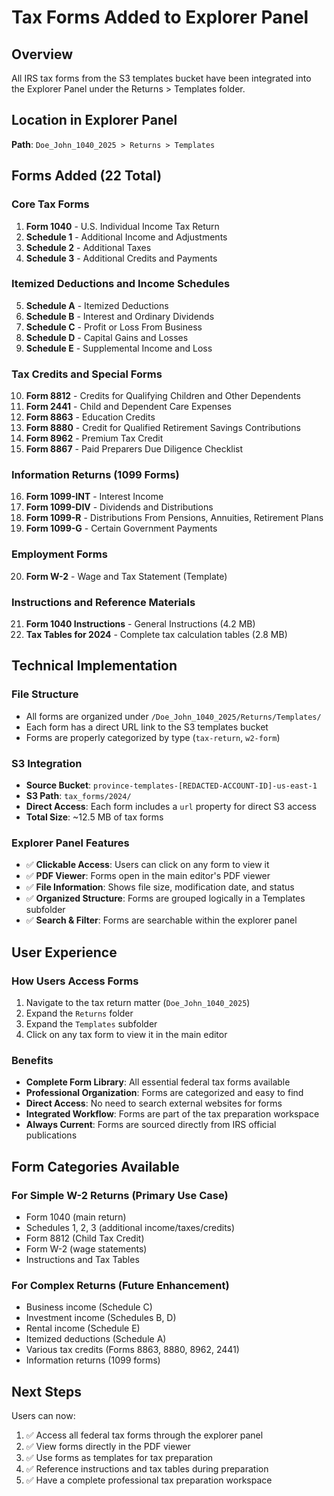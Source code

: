 # Tax Forms Added to Explorer Panel

## Overview
All IRS tax forms from the S3 templates bucket have been integrated into the Explorer Panel under the Returns > Templates folder.

## Location in Explorer Panel
**Path**: `Doe_John_1040_2025 > Returns > Templates`

## Forms Added (22 Total)

### Core Tax Forms
1. **Form 1040** - U.S. Individual Income Tax Return
2. **Schedule 1** - Additional Income and Adjustments  
3. **Schedule 2** - Additional Taxes
4. **Schedule 3** - Additional Credits and Payments

### Itemized Deductions and Income Schedules
5. **Schedule A** - Itemized Deductions
6. **Schedule B** - Interest and Ordinary Dividends
7. **Schedule C** - Profit or Loss From Business
8. **Schedule D** - Capital Gains and Losses
9. **Schedule E** - Supplemental Income and Loss

### Tax Credits and Special Forms
10. **Form 8812** - Credits for Qualifying Children and Other Dependents
11. **Form 2441** - Child and Dependent Care Expenses
12. **Form 8863** - Education Credits
13. **Form 8880** - Credit for Qualified Retirement Savings Contributions
14. **Form 8962** - Premium Tax Credit
15. **Form 8867** - Paid Preparers Due Diligence Checklist

### Information Returns (1099 Forms)
16. **Form 1099-INT** - Interest Income
17. **Form 1099-DIV** - Dividends and Distributions
18. **Form 1099-R** - Distributions From Pensions, Annuities, Retirement Plans
19. **Form 1099-G** - Certain Government Payments

### Employment Forms
20. **Form W-2** - Wage and Tax Statement (Template)

### Instructions and Reference Materials
21. **Form 1040 Instructions** - General Instructions (4.2 MB)
22. **Tax Tables for 2024** - Complete tax calculation tables (2.8 MB)

## Technical Implementation

### File Structure
- All forms are organized under `/Doe_John_1040_2025/Returns/Templates/`
- Each form has a direct URL link to the S3 templates bucket
- Forms are properly categorized by type (`tax-return`, `w2-form`)

### S3 Integration
- **Source Bucket**: `province-templates-[REDACTED-ACCOUNT-ID]-us-east-1`
- **S3 Path**: `tax_forms/2024/`
- **Direct Access**: Each form includes a `url` property for direct S3 access
- **Total Size**: ~12.5 MB of tax forms

### Explorer Panel Features
- ✅ **Clickable Access**: Users can click on any form to view it
- ✅ **PDF Viewer**: Forms open in the main editor's PDF viewer
- ✅ **File Information**: Shows file size, modification date, and status
- ✅ **Organized Structure**: Forms are grouped logically in a Templates subfolder
- ✅ **Search & Filter**: Forms are searchable within the explorer panel

## User Experience

### How Users Access Forms
1. Navigate to the tax return matter (`Doe_John_1040_2025`)
2. Expand the `Returns` folder
3. Expand the `Templates` subfolder
4. Click on any tax form to view it in the main editor

### Benefits
- **Complete Form Library**: All essential federal tax forms available
- **Professional Organization**: Forms are categorized and easy to find
- **Direct Access**: No need to search external websites for forms
- **Integrated Workflow**: Forms are part of the tax preparation workspace
- **Always Current**: Forms are sourced directly from IRS official publications

## Form Categories Available

### For Simple W-2 Returns (Primary Use Case)
- Form 1040 (main return)
- Schedules 1, 2, 3 (additional income/taxes/credits)
- Form 8812 (Child Tax Credit)
- Form W-2 (wage statements)
- Instructions and Tax Tables

### For Complex Returns (Future Enhancement)
- Business income (Schedule C)
- Investment income (Schedules B, D)
- Rental income (Schedule E)
- Itemized deductions (Schedule A)
- Various tax credits (Forms 8863, 8880, 8962, 2441)
- Information returns (1099 forms)

## Next Steps
Users can now:
1. ✅ Access all federal tax forms through the explorer panel
2. ✅ View forms directly in the PDF viewer
3. ✅ Use forms as templates for tax preparation
4. ✅ Reference instructions and tax tables during preparation
5. ✅ Have a complete professional tax preparation workspace
